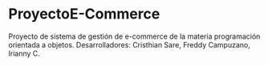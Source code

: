 # ProyectoE-Commerce
Proyecto de sistema de gestión de e-commerce de la materia programación orientada a objetos.
Desarrolladores: Cristhian Sare, Freddy Campuzano, Irianny C.

